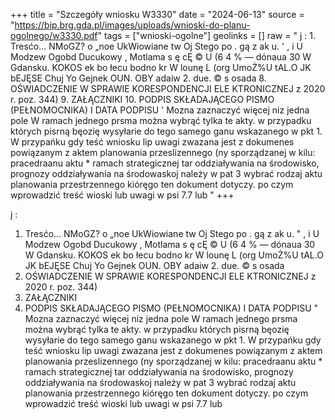 +++
title = "Szczegóły wniosku W3330"
date = "2024-06-13"
source = "https://bip.brg.gda.pl/images/uploads/wnioski-do-planu-ogolnego/w3330.pdf"
tags = ["wnioski-ogolne"]
geolinks = []
raw = " j : 1. Tresćo... NMoGZ? o „noe UkWiowiane tw Oj Stego po . gą z ak u. ' , i U Modzew Ogobd Ducukowy , Motlama s ę cĘ © U (6   4 % — dónaua 30 W Gdansku. KOKOS ek bo łecu  bodno kr W lounę L (org UmoŻ%U tAL.O JK bEJĘSE Chuj Yo Gejnek OUN. OBY adaiw 2. due. © s osada 8. OŚWIADCZENIE W SPRAWIE KORESPONDENCJI ELE KTRONICZNEJ z 2020 r. poz. 344) 9. ZAŁĄCZNIKI 10. PODPIS SKŁADAJĄCEGO PISMO (PEŁNOMOCNIKA) I DATA PODPISU ' Mozna zaznaczyć więcej niz jedna pole W ramach jednego prsma można wybrąć tylka te akty. w przypadku których pisrną bęozię wysyłarie do tego samego ganu wskazanego w pkt 1. W przypańku gdy teść wniosku lip uwagi zwazana jest z dokumenes powiązanym z aktem planowania przeslizennego (ny sporządzanej w kilu: pracedraanu aktu * ramach strategicznej tar oddziaływania na środowisko, prognozy oddziaływania na środowaskoj należy w pat 3 wybrać rodzaj aktu planowania przestrzennego kióręgo ten dokument dotyczy. po czym wprowadzić treść wioski lub uwagi w psi 7.7 lub "
+++

 j :
1. Tresćo... NMoGZ? o „noe UkWiowiane tw Oj Stego po
. gą z ak u. " , i U
Modzew Ogobd Ducukowy , Motlama s ę cĘ
© U (6   4
% — dónaua 30 W Gdansku.
KOKOS
ek bo łecu  bodno kr W lounę L (org
UmoŻ%U tAL.O JK bEJĘSE Chuj Yo Gejnek OUN. OBY
adaiw 2. due. © s osada
8. OŚWIADCZENIE W SPRAWIE KORESPONDENCJI ELE KTRONICZNEJ
z 2020 r. poz. 344)
9. ZAŁĄCZNIKI
10. PODPIS SKŁADAJĄCEGO PISMO (PEŁNOMOCNIKA) I DATA PODPISU
" Mozna zaznaczyć więcej niz jedna pole W ramach jednego prsma można wybrąć tylka te akty. w przypadku których pisrną bęozię
wysyłarie do tego samego ganu wskazanego w pkt 1. W przypańku gdy teść wniosku lip uwagi zwazana jest z dokumenes
powiązanym z aktem planowania przeslizennego (ny sporządzanej w kilu: pracedraanu aktu * ramach strategicznej tar
oddziaływania na środowisko, prognozy oddziaływania na środowaskoj należy w pat 3 wybrać rodzaj aktu planowania przestrzennego
kióręgo ten dokument dotyczy. po czym wprowadzić treść wioski lub uwagi w psi 7.7 lub 


